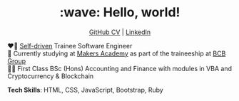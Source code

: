 <h1 align="center"> :wave: Hello, world! </h1>

<div align="center">
  
[GitHub CV](https://github.com/kateusacova/CV) | [LinkedIn](https://www.linkedin.com/in/kateusacova/)

</div>

:heart_on_fire:	[Self-driven](https://github.com/kateusacova/CV#self-driven) Trainee Software Engineer  
:round_pushpin:	Currently studying at [Makers Academy](https://makers.tech/) as part of the traineeship at [BCB Group](https://www.bcbgroup.com/)   
:woman_student:	First Class BSc (Hons) Accounting and Finance with modules in VBA and Cryptocurrency & Blockchain   
 

**Tech Skills**: HTML, CSS, JavaScript, Bootstrap, Ruby

